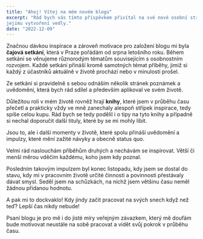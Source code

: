 ```yaml
---
title: "Ahoj! Vítej na mém novém blogu"
excerpt: "Rád bych vás tímto příspěvkem přivítal na své nové osobní stránce a zároveň představil základní důvody, které mě k
jejímu vytvoření vedly."
date: "2022-12-09"
---
```


Značnou dávkou inspirace a zároveň motivace pro založení blogu mi byla **čajová setkání**, která v Praze pořádám od srpna letošního roku.
Během setkání se věnujeme různorodým tématům souvisejícím s osobnostním rozvojem. Každé setkání přináší kromě samotných témat
příběhy, jimiž si každý z účastníků aktuálně v životě prochází nebo v minulosti prošel.

Ze setkání si pravidelně s sebou odnáším několik stránek poznámek a uvědomění, která bych rád sdílel a především aplikoval ve svém životě.

Důležitou roli v mém životě rovněž hrají **knihy**, které jsem v průběhu času přečetl a prakticky vždy ve mně zanechaly alespoň střípek inspirace,
tedy spíše celou kupu. Rád bych se tedy podělil i o tipy na tyto knihy a případně si nechal doporučit další tituly, které by se mi mohly líbit.

Jsou to, ale i další momenty v životě, které spolu přináší uvědomění a impulzy, které mění zažité návyky a obecně status quo.

Velmi rád naslouchám příběhům druhých a nechávám se inspirovat. Větší či menší měrou vděčím každému, koho jsem kdy poznal.

Posledním takovým impulzem byl konec listopadu, kdy jsem se dostal do stavu, kdy mi v pracovním životě určité činnosti a povinnosti přestávaly dávat smysl.
Seděl jsem na schůzkách, na nichž jsem většinu času neměl žádnou přidanou hodnotu.

A pak mi to dockvaklo! Kdy jindy začít pracovat na svých snech když než teď? Lepší čas nikdy nebude!

Psaní blogu je pro mě i do jisté míry veřejným závazkem, který mě doufám bude motivovat neustále na sobě pracovat a 
vidět svůj pokrok v průběhu času.
